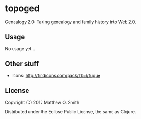 # topoged

Genealogy 2.0: Taking genealogy and family history into Web 2.0.

## Usage

No usage yet...

## Other stuff
*  Icons: http://findicons.com/pack/1156/fugue

## License

Copyright (C) 2012 Matthew O. Smith

Distributed under the Eclipse Public License, the same as Clojure.
